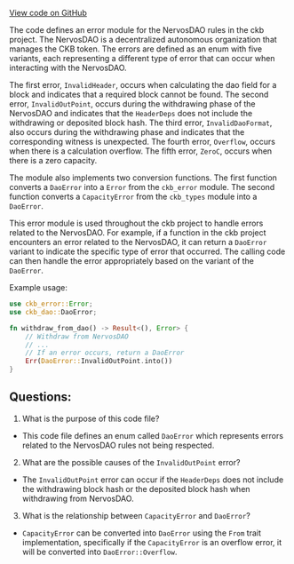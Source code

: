 [View code on GitHub](https://github.com/nervosnetwork/ckb/blob/develop/util/dao/utils/src/error.rs)

The code defines an error module for the NervosDAO rules in the ckb project. The NervosDAO is a decentralized autonomous organization that manages the CKB token. The errors are defined as an enum with five variants, each representing a different type of error that can occur when interacting with the NervosDAO.

The first error, `InvalidHeader`, occurs when calculating the dao field for a block and indicates that a required block cannot be found. The second error, `InvalidOutPoint`, occurs during the withdrawing phase of the NervosDAO and indicates that the `HeaderDeps` does not include the withdrawing or deposited block hash. The third error, `InvalidDaoFormat`, also occurs during the withdrawing phase and indicates that the corresponding witness is unexpected. The fourth error, `Overflow`, occurs when there is a calculation overflow. The fifth error, `ZeroC`, occurs when there is a zero capacity.

The module also implements two conversion functions. The first function converts a `DaoError` into a `Error` from the `ckb_error` module. The second function converts a `CapacityError` from the `ckb_types` module into a `DaoError`.

This error module is used throughout the ckb project to handle errors related to the NervosDAO. For example, if a function in the ckb project encounters an error related to the NervosDAO, it can return a `DaoError` variant to indicate the specific type of error that occurred. The calling code can then handle the error appropriately based on the variant of the `DaoError`.

Example usage:
```rust
use ckb_error::Error;
use ckb_dao::DaoError;

fn withdraw_from_dao() -> Result<(), Error> {
    // Withdraw from NervosDAO
    // ...
    // If an error occurs, return a DaoError
    Err(DaoError::InvalidOutPoint.into())
}
```
## Questions:
 1. What is the purpose of this code file?
- This code file defines an enum called `DaoError` which represents errors related to the NervosDAO rules not being respected.

2. What are the possible causes of the `InvalidOutPoint` error?
- The `InvalidOutPoint` error can occur if the `HeaderDeps` does not include the withdrawing block hash or the deposited block hash when withdrawing from NervosDAO.

3. What is the relationship between `CapacityError` and `DaoError`?
- `CapacityError` can be converted into `DaoError` using the `From` trait implementation, specifically if the `CapacityError` is an overflow error, it will be converted into `DaoError::Overflow`.
